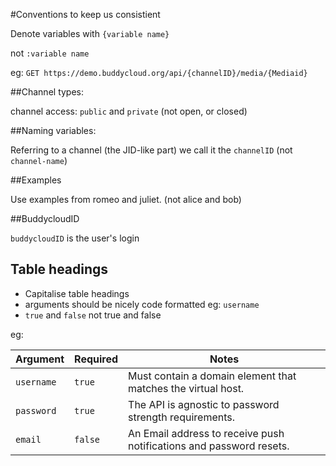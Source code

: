 #Conventions to keep us consistient

Denote variables with `{variable name}`

not `:variable name`

eg: `GET https://demo.buddycloud.org/api/{channelID}/media/{Mediaid}`

##Channel types:

channel access: `public` and `private`
(not open, or closed)

##Naming variables:

Referring to a channel (the JID-like part) we call it the `channelID` (not `channel-name`)

##Examples

Use examples from romeo and juliet. (not alice and bob)

##BuddycloudID 

`buddycloudID` is the user's login

## Table headings 

* Capitalise table headings
* arguments should be nicely code formatted eg: `username`
* `true` and `false`  not true and false

eg:

Argument   | Required | Notes
---------- | -------- |------------
`username`   | `true`     | Must contain a domain element that matches the virtual host.
`password`   | `true`     | The API is agnostic to password strength requirements.
`email`      | `false`    | An Email address to receive push notifications and password resets.